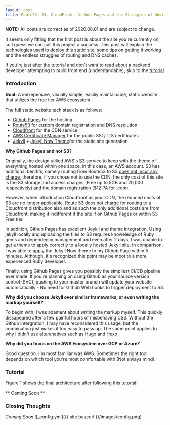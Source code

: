 ```yaml
---
layout: post
title: Route53, S3, CloudFront, Github Pages and the Struggles of Hosting
---
```


**NOTE:** All costs are correct as of 2020.08.01 and are subject to change.

It seems only fitting that the first post is about the site you're currently on, so I guess we can call this project a success.
This post will explain the technologies used to deploy this static site, some tips on getting it working and the endless struggles of routing and DNS caches.

If you're just after the tutorial and don't want to read about a backend developer attempting to build front end (understandable), skip to the [tutorial](#tutorial)

### Introduction

**Goal:** A inexepensive, visually simple, easiliy maintainable, static website that utilizes the free tier AWS
ecosystem. 


The full static website tech stack is as follows:

- [Github Pages](https://pages.github.com/) for the hosting
- [Route53](https://aws.amazon.com/route53/) for custom domain registration and DNS resolution
- [Cloudfront](https://aws.amazon.com/cloudfront/) for the CDN service
- [AWS Certificate Manager](https://aws.amazon.com/certificate-manager/) for the public SSL/TLS certificates
- [Jekyll](https://jekyllrb.com/) + [Jekyll Now Theme](https://jekyllthemes.io/theme/jekyll-now)for the static site generation 


**Why Github Pages and not S3?**

Originally, the design utilied AWS's [S3](https://aws.amazon.com/s3/) service to keep with the theme
of everything hosted within one space, in this case, an AWS account. S3 has additional benifits, namely
routing from Route53 to S3 [does not incur any charge](https://aws.amazon.com/route53/pricing/), therefore,
if you chose not to use the CDN, the only cost of this site is the S3 storage and access charges 
(Free up to 5GB and 20,000 respectively) and the domain registration ($12 PA for .com).

However, when introduction Cloudfront as your CDN, the reduced costs of S3 are no longer applicable.
Route 53 does not charge for routing to a Cloudfront distribution also and as such the only additional
costs are from Cloudfront, making it indifferent if the site if on Github Pages or within S3 Free tier.

In addition, Github Pages has excellent Jeykll and theme integration. Using jekyll locally and uploading
the files to S3 requires knoweledge of Ruby gems and dependency management and even after 2 days, I was
unable to get a theme to apply correctly to a locally hosted Jekyll site. In comparison, I was able to apply
the Jekyll Now theme to my Github Page within 5 minutes. Although, it's recognized this point may be moot to a more experienced
Ruby developer.

Finally, using Github Pages gives you possibly the simpliest CI/CD pipeline ever made. If you're
planning on using Github as your source version control (SVC), pushing to your master branch will
update your website automcatically - No need for Github Web hooks to trigger deployment to S3.

**Why did you choose Jekyll over similar frameworks, or even writing the markup yourself?**

To begin with, I was adament about writing the markup myself. This quickly dissapeared
after a few painful hours of misbehaving CSS. Without the Github intergration, I may have reconsidered this 
usage, but the combination just makes it too easy to pass up. The same point applies to
why I didn't use alteranatives such as [Hugo](https://gohugo.io/) and [Hexo](https://hexo.io/)

**Why did you focus on the AWS Ecosystem over GCP or Azure?**

Good question. I'm most familiar was AWS. Sometimes the right tool depends on which tool
you're most comfortable with (Not always mind).

### Tutorial

Figure 1 shows the final architecture after following this tutorial:

** Coming Soon **

### Closing Thoughts

*Coming Soon*
![_config.yml]({{ site.baseurl }}/images/config.png)

